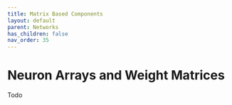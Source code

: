 ```yaml
---
title: Matrix Based Components
layout: default
parent: Networks
has_children: false
nav_order: 35
---
```


# Neuron Arrays and Weight Matrices

Todo